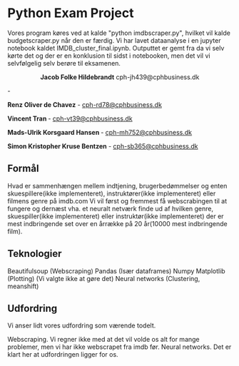 # Python Exam Project

Vores program køres ved at kalde "python imdbscraper.py", hvilket vil kalde budgetscraper.py når den er færdig.
Vi har lavet dataanalyse i en jupyter notebook kaldet IMDB_cluster_final.ipynb. Outputtet er gemt fra da vi selv kørte det
og der er en konklusion til sidst i notebooken, men det vil vi selvfølgelig selv berøre til eksamenen.


<p align ="center"><b>Jacob Folke Hildebrandt</b> cph-jh439@cphbusiness.dk</p>-

<b>Renz Oliver de Chavez</b> - cph-rd78@cphbusiness.dk

<b>Vincent Tran </b> - cph-vt39@cphbusiness.dk

<b>Mads-Ulrik Korsgaard Hansen </b> - cph-mh752@cphbusiness.dk

<b>Simon Kristopher Kruse Bentzen</b> - cph-sb365@cphbusiness.dk

## Formål
Hvad er sammenhængen mellem indtjening, brugerbedømmelser og enten skuespillere(ikke implementeret), instruktører(ikke implementeret) eller filmens genre på imdb.com
Vi vil først og fremmest få webscrabingen til at fungere og dernæst vha. et neuralt netværk finde ud af hvilken genre, skuespiller(ikke implementeret) 
eller instruktør(ikke implementeret) der er mest indbringende set over en årrække på 20 år(10000 mest indbringende film).

## Teknologier
Beautifulsoup (Webscraping)
Pandas (Især dataframes)
Numpy
Matplotlib (Plotting) (Vi valgte ikke at gøre det)
Neural networks (Clustering, meanshift)

## Udfordring 
Vi anser lidt vores udfordring som værende todelt. 

Webscraping. Vi regner ikke med at det vil volde os alt for mange problemer, men vi har ikke webscrapet fra imdb før.
Neural networks. Det er klart her at udfordringen ligger for os. 

	
